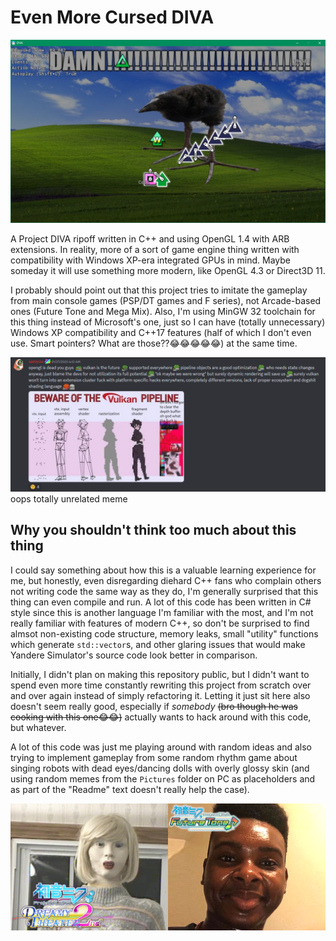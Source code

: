 # Even More Cursed DIVA
![Main Game Screenshot](readme_img/Screenshot_MainGame.png)

A Project DIVA ripoff written in C++ and using OpenGL 1.4 with ARB extensions. In reality, more of a sort of game engine thing written with compatibility with Windows XP-era integrated GPUs in mind. Maybe someday it will use something more modern, like OpenGL 4.3 or Direct3D 11.

I probably should point out that this project tries to imitate the gameplay from main console games (PSP/DT games and F series), not Arcade-based ones (Future Tone and Mega Mix). Also, I'm using MinGW 32 toolchain for this thing instead of Microsoft's one, just so I can have (totally unnecessary) Windows XP compatibility and C++17 features (half of which I don't even use. Smart pointers? What are those??😂😂😂😂😂) at the same time.

![h](readme_img/Meme_OpenGL_is_Dead.png)
oops totally unrelated meme

## Why you shouldn't think too much about this thing
I could say something about how this is a valuable learning experience for me, but honestly, even disregarding diehard C++ fans who complain others not writing code the same way as they do, I'm generally surprised that this thing can even compile and run. A lot of this code has been written in C# style since this is another language I'm familiar with the most, and I'm not really familiar with features of modern C++, so don't be surprised to find almsot non-existing code structure, memory leaks, small "utility" functions which generate `std::vector`s, and other glaring issues that would make Yandere Simulator's source code look better in comparison.

Initially, I didn't plan on making this repository public, but I didn't want to spend even more time constantly rewriting this project from scratch over and over again instead of simply refactoring it. Letting it just sit here also doesn't seem really good, especially if *somebody* ~~(bro though he was cooking with this one😂😂)~~ actually wants to hack around with this code, but whatever.

A lot of this code was just me playing around with random ideas and also trying to implement gameplay from some random rhythm game about singing robots with dead eyes/dancing dolls with overly glossy skin (and using random memes from the `Pictures` folder on PC as placeholders and as part of the "Readme" text doesn't really help the case).

![Project DIVA Artstyle Meme](readme_img/Meme_ProjectDIVA_ArtStyle.png)
